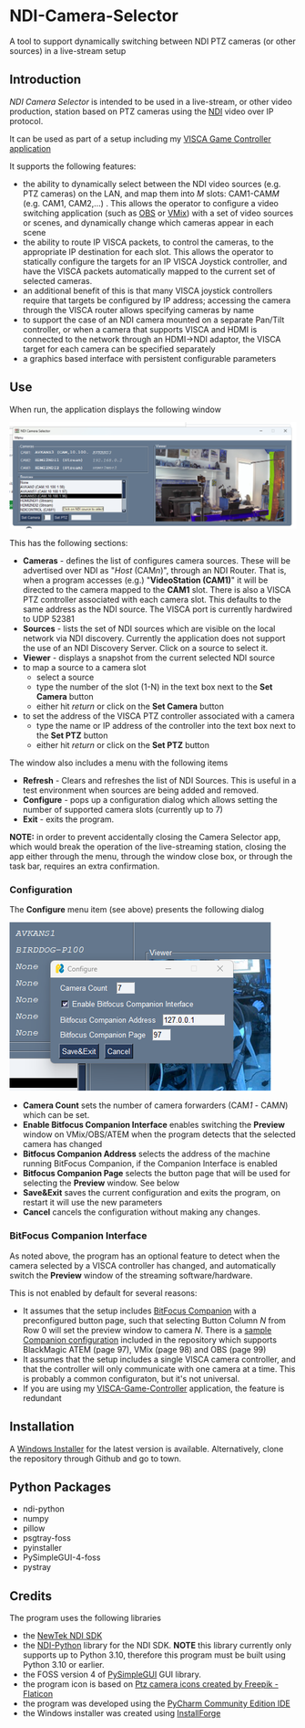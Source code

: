 # NDI-Camera-Selector
A tool to support dynamically switching between NDI PTZ cameras (or other sources) in a live-stream setup

## Introduction

*NDI Camera Selector* is intended to be used in a live-stream, or other video production, station based on PTZ cameras using the [NDI](https://ndi.video/) video over IP protocol.

It can be used as part of a setup including my [VISCA Game Controller application](https://github.com/DanTappan/VISCA-Game-Controller)

It supports the following features:

- the ability to dynamically select between the NDI video sources (e.g. PTZ cameras) on the LAN, and map them into *M* slots: CAM1-CAM*M* (e.g. CAM1, CAM2,...) . This allows the operator to configure a video switching application (such as [OBS](https://obsproject.com/) or [VMix](https://www.vmix.com/)) with a set of video sources or scenes, and dynamically change which cameras appear in each scene
- the ability to route IP VISCA packets, to control the cameras, to the appropriate IP destination for each slot. This allows the operator to statically configure the targets for an IP VISCA Joystick controller, and have the VISCA packets automatically mapped to the current set of selected cameras.
- an additional benefit of this is that many VISCA joystick controllers require that targets be configured by IP address; accessing the camera through the VISCA router allows specifying cameras by name
- to support the case of an NDI camera mounted on a separate Pan/Tilt controller, or when a camera that supports VISCA and HDMI is connected to the network through an HDMI->NDI adaptor, the VISCA target for each camera can be specified separately
- a graphics based interface with persistent configurable parameters

## Use

When run, the application displays the following window

![NDI Camera Selector](Screenshots/NDICameraSelector.png)

This has the following sections:
- **Cameras** - defines the list of configures camera sources. These will be advertised over NDI as "*Host* (CAM*n*)", through an NDI Router. That is, when a program accesses (e.g.) "**VideoStation (CAM1)**" it will be directed to the camera mapped to the **CAM1** slot. There is also a VISCA PTZ controller associated with each camera slot. This defaults to the same address as the NDI source. The VISCA port is currently hardwired to UDP 52381
- **Sources** - lists the set of NDI sources which are visible on the local network via NDI discovery. Currently the application does not support the use of an NDI Discovery Server. Click on a source to select it.
- **Viewer** - displays a snapshot from the current selected NDI source
- to map a source to a camera slot
  - select a source
  - type the number of the slot (1-N) in the text box next to the **Set Camera** button
  - either hit *return* or click on the **Set Camera** button
- to set the address of the VISCA PTZ controller associated with a camera
  - type the name or IP address of the controller into the text box next to the **Set PTZ** button
  - either hit *return* or click on the **Set PTZ** button
 
The window also includes a menu with the following items
- **Refresh** - Clears and refreshes the list of NDI Sources. This is useful in a test environment when sources are being added and removed.
- **Configure** - pops up a configuration dialog which allows setting the number of supported camera slots (currently up to 7)
- **Exit** - exits the program.

**NOTE:** in order to prevent accidentally closing the Camera Selector app, which would break the operation of the live-streaming station, closing the app either through the menu, through the window close box, or through the task bar, requires an extra confirmation.

### Configuration

The **Configure** menu item (see above) presents the following dialog

![Configure Dialog](Screenshots/Configure.png)

- **Camera Count** sets the number of camera forwarders (CAM*1* - CAM*N*) which can be set.
- **Enable Bitfocus Companion Interface** enables switching the **Preview** window on VMix/OBS/ATEM when the program detects that the selected camera has changed
- **Bitfocus Companion Address** selects the address of the machine running BitFocus Companion, if the Companion Interface is enabled
- **Bitfocus Companion Page** selects the button page that will be used for selecting the **Preview** window. See below
- **Save&Exit** saves the current configuration and exits the program, on restart it will use the new parameters
- **Cancel** cancels the configuration without making any changes.

### BitFocus Companion Interface

As noted above, the program has an optional feature to detect when the camera selected by a VISCA controller has changed, and automatically switch the **Preview** window of the streaming software/hardware. 

This is not enabled by default for several reasons:
- It assumes that the setup includes [BitFocus Companion](https://bitfocus.io/companion) with a preconfigured button page, such that selecting Button Column *N* from Row 0 will set the preview window to camera *N*. There is a [sample Companion configuration](Sample.companionconfig) included in the repository which supports BlackMagic ATEM (page 97), VMix (page 98) and OBS (page 99)
- It assumes that the setup includes a single VISCA camera controller, and that the controller will only communicate with one camera at a time. This is probably a common configuraton, but it's not universal.
- If you are using my [VISCA-Game-Controller](https://github.com/DanTappan/VISCA-Game-Controller) application, the feature is redundant

## Installation

A [Windows Installer](https://dantappan.net/projects/#NDI-Camera-Selector) for the latest version is available. Alternatively, clone the repository through Github and go to town.

## Python Packages
- ndi-python
- numpy
- pillow
- psgtray-foss
- pyinstaller
- PySimpleGUI-4-foss
- pystray

## Credits

The program uses the following libraries

- the [NewTek NDI SDK](https://ndi.video/for-developers/ndi-sdk/download/)
- the [NDI-Python](https://pypi.org/project/ndi-python/) library for the NDI SDK. **NOTE** this library currently only supports up to Python 3.10, therefore this program must be built using Python 3.10 or earlier.
- the FOSS version 4 of [PySimpleGUI](https://pysimplegui.com/) GUI library. 
- the program icon is based on [Ptz camera icons created by Freepik - Flaticon](https://www.flaticon.com/free-icons/ptz-camera)
- the program was developed using the [PyCharm Community Edition IDE](https://www.jetbrains.com/pycharm/)
- the Windows installer was created using [InstallForge](https://installforge.net/)
